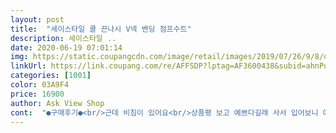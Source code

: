 ```yaml
---
layout: post 
title:  "세이스타일 쿨 끈나시 V넥 밴딩 점프수트" 
description: 세이스타일 ..
date: 2020-06-19 07:01:14 
img: https://static.coupangcdn.com/image/retail/images/2019/07/26/9/8/df0fd281-99c1-4418-924d-9ec612b327c6.jpg 
linkUrl: https://link.coupang.com/re/AFFSDP?lptag=AF3600438&subid=ahnPublicAsk&pageKey=207253804&itemId=613148834&vendorItemId=70260679619&traceid=V0-113-bb5e5631c2615118 
categories: [1001] 
color: 03A9F4 
price: 16900 
author: Ask View Shop 
cont:  "●구매후기●<br/>근데 비침이 있어요<br/>상품평 보고 예쁘다길래 사서 입어보니 예쁘긴해요<br/>여름에 엄청 시원할꺼 같아여<br/>여름에 잘입을수 있을것 같아요<br/>옆에 남편이 봤을때 말이져 ㅎㅎ<br/>옷 재질  두  좋와여<br/>이바지 입을때 속옷 신경써야될것같아요<br/>일단 세탁함 해ㅈ봐야 알겠지만 ㅎ<br/>정사이즈에요!!진짜 제가 찾던 멜빵 인거 같아요!!다만 단점이 있다면 너무 심한 고무냄새가 난다는거에요ㅠㅠ그것만 쫌 어떻게 해주실수 없을까요??근데 너무너무 이뻐서 별4개입니다!!사세요<br/>" 
---
```

